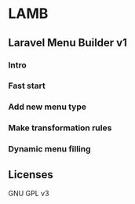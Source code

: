 # LAMB
## Laravel Menu Builder v1
### Intro
### Fast start
### Add new menu type
### Make transformation rules
### Dynamic menu filling

## Licenses
GNU GPL v3

